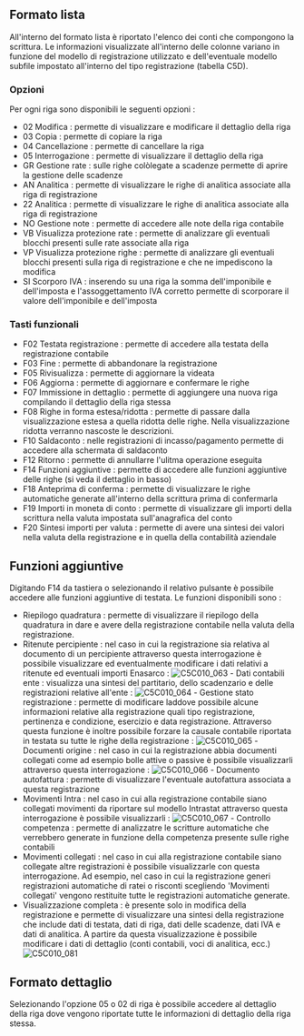 ## Formato lista
All'interno del formato lista è riportato l'elenco dei conti che compongono la scrittura.
Le informazioni visualizzate all'interno delle colonne variano in funzione del modello di registrazione utilizzato e dell'eventuale modello subfile impostato all'interno del tipo registrazione (tabella C5D).

### Opzioni
Per ogni riga sono disponibili le seguenti opzioni : 
 * 02 Modifica :  permette di visualizzare e modificare il dettaglio della riga
 * 03 Copia :  permette di copiare la riga
 * 04 Cancellazione :  permette di cancellare la riga
 * 05 Interrogazione :  permette di visualizzare il dettaglio della riga
 * GR Gestione rate :  sulle righe colòlegate a scadenze permette di aprire la gestione delle scadenze
 * AN Analitica :  permette di visualizzare le righe di analitica associate alla riga di registrazione
 * 22 Analitica :  permette di visualizzare le righe di analitica associate alla riga di registrazione
 * NO Gestione note :  permette di accedere alle note della riga contabile
 * VB Visualizza protezione rate :  permette di analizzare gli eventuali blocchi presenti sulle rate associate alla riga
 * VP Visualizza protezione righe :  permette di analizzare gli eventuali blocchi presenti sulla riga di registrazione e che ne impediscono la modifica
 * SI Scorporo IVA :  inserendo su una riga la somma dell'imponibile e dell'imposta e l'assoggettamento IVA corretto permette di scorporare il valore dell'imponibile e dell'imposta

### Tasti funzionali
 * F02 Testata registrazione :  permette di accedere alla testata della registrazione contabile
 * F03 Fine :  permette di abbandonare la registrazione
 * F05 Rivisualizza :  permette di aggiornare la videata
 * F06 Aggiorna :  permette di aggiornare e confermare le righe
 * F07 Immissione in dettaglio :  permette di aggiungere una nuova riga compilando il dettaglio della riga stessa
 * F08 Righe in forma estesa/ridotta :  permette di passare dalla visualizzazione estesa a quella ridotta delle righe. Nella visualizzazione ridotta verranno nascoste le descrizioni.
 * F10 Saldaconto :  nelle registrazioni di incasso/pagamento permette di accedere alla schermata di saldaconto
 * F12 Ritorno :  permette di annullarre l'ulitma operazione eseguita
 * F14 Funzioni aggiuntive :  permette di accedere alle funzioni aggiuntive delle righe (si veda il dettaglio in basso)
 * F18 Anteprima di conferma :  permette di visualizzare le righe automatiche generate all'interno della scrittura prima di confermarla
 * F19 Importi in moneta di conto :  permette di visualizzare gli importi della scrittura nella valuta impostata sull'anagrafica del conto
 * F20 Sintesi importi per valuta :  permette di avere una sintesi dei valori nella valuta della registrazione e in quella della contabilità aziendale

## Funzioni aggiuntive
Digitando F14 da tastiera o selezionando il relativo pulsante è possibile accedere alle funzioni aggiuntive di testata. Le funzioni disponibili sono : 

 - Riepilogo quadratura :  permette di visualizzare il riepilogo della quadratura in dare e avere della registrazione contabile nella valuta della registrazione.
 - Ritenute percipiente :  nel caso in cui la registrazione sia relativa al documento di un percipiente attraverso questa interrogazione è possibile visualizzare ed eventualmente modificare i dati relativi a ritenute ed eventuali importi Enasarco : 
![C5C010_063](http://localhost:3000/immagini/MBDOC_OGG-P_C5E501L/C5C010_063.png) - Dati contabili ente :  visualizza una sintesi del partitario, dello scadenzario e delle registrazioni relative all'ente : 
![C5C010_064](http://localhost:3000/immagini/MBDOC_OGG-P_C5E501L/C5C010_064.png) - Gestione stato registrazione :  permette di modificare laddove possibile alcune informazioni relative alla registrazione quali tipo registrazione, pertinenza e condizione, esercizio e data registrazione. Attraverso questa funzione è inoltre possibile forzare la causale contabile riportata in testata su tutte le righe della registrazione : 
![C5C010_065](http://localhost:3000/immagini/MBDOC_OGG-P_C5E501L/C5C010_065.png) - Documenti origine :  nel caso in cui la registrazione abbia documenti collegati come ad esempio bolle attive o passive è possibile visualizzarli attraverso questa interrogazione : 
![C5C010_066](http://localhost:3000/immagini/MBDOC_OGG-P_C5E501L/C5C010_066.png) - Documento autofattura :  permette di visualizzare l'eventuale autofattura associata a questa registrazione
 - Movimenti Intra :  nel caso in cui alla registrazione contabile siano collegati movimenti da riportare sul modello Intrastat attraverso questa interrogazione è possibile visualizzarli : 
![C5C010_067](http://localhost:3000/immagini/MBDOC_OGG-P_C5E501L/C5C010_067.png) - Controllo competenza :  permette di analizzatre le scritture automatiche che verrebbero generate in funzione della competenza presente sulle righe contabili
 - Movimenti collegati :  nel caso in cui alla registrazione contabile siano collegate altre registrazioni è possibile visualizzarle con questa interrogazione. Ad esempio, nel caso in cui la registrazione generi registrazioni automatiche di ratei o risconti scegliendo 'Movimenti collegati' vengono restituite tutte le registrazioni automatiche generate.
- Visualizzazione completa :  è presente solo in modifica della registrazione e permette di visualizzare una sintesi della registrazione che include dati di testata, dati di riga, dati delle scadenze, dati IVA e dati di analitica.  A partire da questa visualizzazione è possibile modificare i dati di dettaglio (conti contabili, voci di analitica, ecc.)
![C5C010_081](http://localhost:3000/immagini/MBDOC_OGG-P_C5E501L/C5C010_081.png)
## Formato dettaglio

Selezionando l'opzione 05 o 02 di riga è possibile accedere al dettaglio della riga dove vengono riportate tutte le informazioni di dettaglio della riga stessa.
